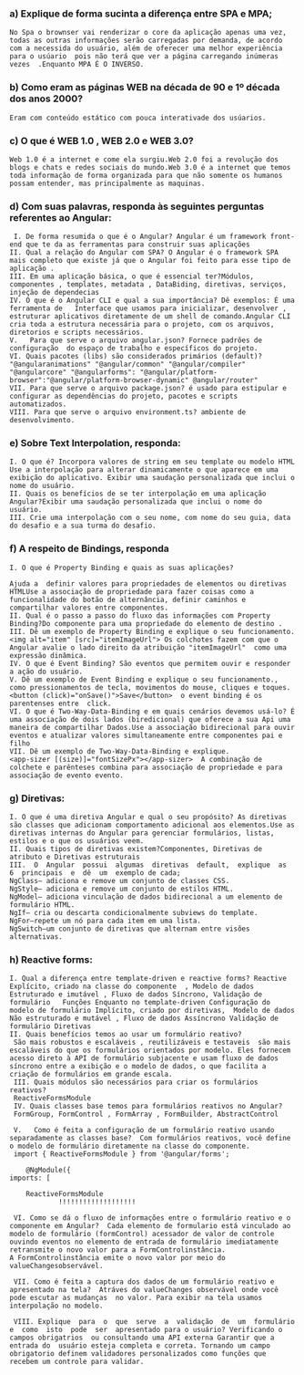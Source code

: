 ### a) Explique de forma sucinta a diferença entre SPA e MPA; 
    No Spa o brownser vai renderizar o core da aplicação apenas uma vez, todas as outras informações serão carregadas por demanda, de acordo com a necessida do usuário, além de oferecer uma melhor experiência para o usúario  pois não terá que ver a página carregando inúmeras vezes  .Enquanto MPA É O INVERSO.

### b) Como eram as páginas WEB na década de 90 e 1º década dos anos 2000?
    Eram com conteúdo estático com pouca interativade dos usúarios.

### c) O que é WEB 1.0 , WEB 2.0 e WEB 3.0?   
    Web 1.0 é a internet e come ela surgiu.Web 2.0 foi a revolução dos blogs e chats e redes sociais do mundo.Web 3.0 é a internet que temos toda informação de forma organizada para que não somente os humanos possam entender, mas principalmente as maquinas.

### d) Com suas palavras, responda às seguintes perguntas referentes ao Angular:
     I. De forma resumida o que é o Angular? Angular é um framework front-end que te da as ferramentas para construir suas aplicações
    II. Qual a relação do Angular com SPA? O Angular é o framework SPA mais completo que existe já que o Angular foi feito para esse tipo de aplicação .
    III. Em uma aplicação básica, o que é essencial ter?Módulos, componentes , templates, metadata , DataBiding, diretivas, serviços, injeção de dependecias
    IV. O que é o Angular CLI e qual a sua importância? Dê exemplos: É uma ferramenta de   Interface que usamos para inicializar, desenvolver , estruturar aplicativos diretamente de um shell de comando.Angular CLI cria toda a estrutura necessária para o projeto, com os arquivos, diretorios e scripts necessários.
    V.   Para que serve o arquivo angular.json? Fornece padrões de configuração  do espaço de trabalho e específicos do projeto.
    VI. Quais pacotes (libs) são considerados primários (default)? "@angularanimations" "@angular/common" "@angular/compiler" "@angularcore" "@angularforms": "@angular/platform-browser":"@angular/platform-browser-dynamic" @angular/router"
    VII. Para que serve o arquivo package.json? é usado para estipular e configurar as dependências do projeto, pacotes e scripts automatizados.
    VIII. Para que serve o arquivo environment.ts? ambiente de desenvolvimento.

### e) Sobre Text Interpolation, responda:
    I. O que é? Incorpora valores de string em seu template ou modelo HTML  Use a interpolação para alterar dinamicamente o que aparece em uma exibição do aplicativo. Exibir uma saudação personalizada que inclui o nome do usuário.
    II. Quais os benefícios de se ter interpolação em uma aplicação Angular?Exibir uma saudação personalizada que inclui o nome do usuário.
    III. Crie uma interpolação com o seu nome, com nome do seu guia, data do desafio e a sua turma do desafio.

### f) A respeito de Bindings, responda
    I. O que é Property Binding e quais as suas aplicações?

    Ajuda a  definir valores para propriedades de elementos ou diretivas HTMLUse a associação de propriedade para fazer coisas como a funcionalidade do botão de alternância, definir caminhos e compartilhar valores entre componentes.
    II. Qual é o passo a passo do fluxo das informações com Property Binding?Do componente para uma propriedade do elemento de destino .
    III. Dê um exemplo de Property Binding e explique o seu funcionamento.
    <img alt="item" [src]="itemImageUrl"> Os colchotes fazem com que o Angular avalie o lado direito da atribuição "itemImageUrl"  como uma expressão dinâmica.
    IV. O que é Event Binding? São eventos que permitem ouvir e responder a ação do usuário.
    V. Dê um exemplo de Event Binding e explique o seu funcionamento., como pressionamentos de tecla, movimentos do mouse, cliques e toques. <button (click)="onSave()">Save</button>  o event binding é os parentenses entre  click.
    VI. O que é Two-Way-Data-Binding e em quais cenários devemos usá-lo? É  uma associação de dois lados (biredicional) que oferece a sua Api uma maneira de compartilhar Dados.Use a associação bidirecional para ouvir eventos e atualizar valores simultaneamente entre componentes pai e filho
    VII. Dê um exemplo de Two-Way-Data-Binding e explique.
    <app-sizer [(size)]="fontSizePx"></app-sizer>  A combinação de colchete e parênteses combina para associação de propriedade e para associação de evento evento.
###   g) Diretivas:
    I. O que é uma diretiva Angular e qual o seu propósito? As diretivas são classes que adicionam comportamento adicional aos elementos.Use as diretivas internas do Angular para gerenciar formulários, listas, estilos e o que os usuários veem.
    II. Quais tipos de diretivas existem?Componentes, Diretivas de atributo e Diretivas estruturais
    III.  O  Angular  possui  algumas  diretivas  default,  explique  as  6  principais  e  dê  um  exemplo de cada;
    NgClass— adiciona e remove um conjunto de classes CSS.
    NgStyle— adiciona e remove um conjunto de estilos HTML.
    NgModel— adiciona vinculação de dados bidirecional a um elemento de formulário HTML.
    NgIf— cria ou descarta condicionalmente subviews do template.
    NgFor—repete um nó para cada item em uma lista.
    NgSwitch—um conjunto de diretivas que alternam entre visões alternativas.

### h) Reactive forms:
    I. Qual a diferença entre template-driven e reactive forms? Reactive Explícito, criado na classe do componente  , Modelo de dados	Estruturado e imutável , Fluxo de dados	Síncrono, Validação de formulário	Funções Enquanto no template-driven Configuração do modelo de formulário Implícito, criado por diretivas,  Modelo de dados Não estruturado e mutável , Fluxo de dados Assíncrono Validação de formulário Diretivas
    II. Quais benefícios temos ao usar um formulário reativo?
     São mais robustos e escaláveis , reutilizáveis e testaveis  são mais escaláveis ​​do que os formulários orientados por modelo. Eles fornecem acesso direto à API de formulário subjacente e usam fluxo de dados síncrono entre a exibição e o modelo de dados, o que facilita a criação de formulários em grande escala.
     III. Quais módulos são necessários para criar os formulários reativos?
     ReactiveFormsModule
     IV. Quais classes base temos para formulários reativos no Angular?
     FormGroup, FormControl , FormArray , FormBuilder, AbstractControl

     V.   Como é feita a configuração de um formulário reativo usando separadamente as classes base?  Com formulários reativos, você define o modelo de formulário diretamente na classe do componente.
     import { ReactiveFormsModule } from '@angular/forms';

        @NgModule({
    imports: [
        
        ReactiveFormsModule
                !!!!!!!!!!!!!!!!!!!

     VI. Como se dá o fluxo de informações entre o formulário reativo e o componente em Angular?  Cada elemento de formulario está vinculado ao  modelo de formulário (formControl) acessador de valor de controle ouvindo eventos no elemento de entrada de formulário imediatamente retransmite o novo valor para a FormControlinstância.
    A FormControlinstância emite o novo valor por meio do valueChangesobservável.

     VII. Como é feita a captura dos dados de um formulário reativo e apresentado na tela?  Atráves do valueChanges observável onde você pode escutar as mudanças  no valor. Para exibir na tela usamos interpolação no modelo.

     VIII. Explique  para  o  que  serve  a  validação  de  um  formulário  e  como  isto  pode  ser  apresentado para o usuário? Verificando o campos obrigatrios  ou consultando uma API externa Garantir que a entrada do  usuário esteja completa e correta. Tornando um campo obrigatorio definem validadores personalizados como funções que recebem um controle para validar.


    